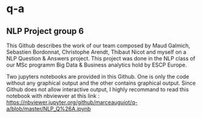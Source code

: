 # q-a
## NLP Project group 6

This Github describes the work of our team composed by Maud Galmich, Sebastien Bordonnat, Christophe Arendt, Thibaut Nicot and myself on 
a NLP Question & Answers project. This project was done in the NLP class of our MSc programm Big Data & Business analytics hold by ESCP Europe.

Two jupyters notebooks are provided in this Github. One is only the code without any graphical output and the other contains graphical output. Since Github does not allow interactive output, I highly recommand to read this notebook with nbviewver at this link : https://nbviewer.jupyter.org/github/marceauguiot/q-a/blob/master/NLP_Q%26A.ipynb
